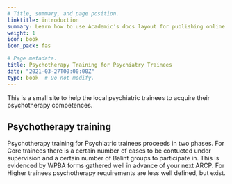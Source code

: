 ```yaml
---
# Title, summary, and page position.
linktitle: introduction
summary: Learn how to use Academic's docs layout for publishing online courses, software documentation, and tutorials.
weight: 1
icon: book
icon_pack: fas

# Page metadata.
title: Psychotherapy Training for Psychiatry Trainees
date: "2021-03-27T00:00:00Z"
type: book  # Do not modify.
---
```


This is a small site to help the local psychiatric trainees to acquire their psychotherapy competences.

## Psychotherapy training

Psychotherapy training for Psychiatric trainees proceeds in two phases. For Core trainees there is a certain number of cases to be contucted under supervision and a certain number of Balint groups to participate in. This is evidenced by WPBA forms gathered well in advance of your next ARCP. For Higher trainees psychotherapy requirements are less well defined, but exist.